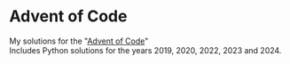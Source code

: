 # Advent of Code
 My solutions for the "<a href="https://adventofcode.com/">Advent of Code</a>" <br>
 Includes Python solutions for the years 2019, 2020, 2022, 2023 and 2024.

